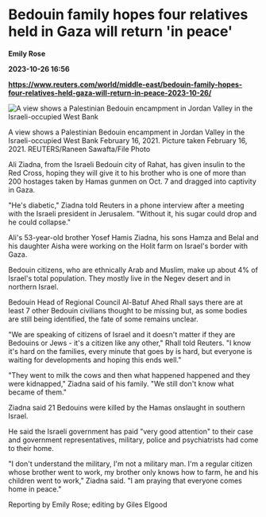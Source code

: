# Bedouin family hopes four relatives held in Gaza will return 'in peace'
**Emily Rose**

**2023-10-26 16:56**

**https://www.reuters.com/world/middle-east/bedouin-family-hopes-four-relatives-held-gaza-will-return-in-peace-2023-10-26/**

![A view shows a Palestinian Bedouin encampment in Jordan Valley in the Israeli-occupied West Bank](https://www.reuters.com/resizer/i9K8yX8WFHfHYEPmce4b0ZHw_Lo=/1920x0/filters:quality(80)/cloudfront-us-east-2.images.arcpublishing.com/reuters/7G3KMGLPQJN2LHSDULUQ2ESK5U.jpg)

A view shows a Palestinian Bedouin encampment in Jordan Valley in the Israeli-occupied West Bank February 16, 2021. Picture taken February 16, 2021. REUTERS/Raneen Sawafta/File Photo

Ali Ziadna, from the Israeli Bedouin city of Rahat, has given insulin to the Red Cross, hoping they will give it to his brother who is one of more than 200 hostages taken by Hamas gunmen on Oct. 7 and dragged into captivity in Gaza.

"He's diabetic," Ziadna told Reuters in a phone interview after a meeting with the Israeli president in Jerusalem. "Without it, his sugar could drop and he could collapse."

Ali's 53-year-old brother Yosef Hamis Ziadna, his sons Hamza and Belal and his daughter Aisha were working on the Holit farm on Israel's border with Gaza.

Bedouin citizens, who are ethnically Arab and Muslim, make up about 4% of Israel's total population. They mostly live in the Negev desert and in northern Israel.

Bedouin Head of Regional Council Al-Batuf Ahed Rhall says there are at least 7 other Bedouin civilians thought to be missing but, as some bodies are still being identified, the fate of some remains unclear.

"We are speaking of citizens of Israel and it doesn't matter if they are Bedouins or Jews - it's a citizen like any other," Rhall told Reuters. "I know it's hard on the families, every minute that goes by is hard, but everyone is waiting for developments and hoping this ends well."

"They went to milk the cows and then what happened happened and they were kidnapped," Ziadna said of his family. "We still don't know what became of them."

Ziadna said 21 Bedouins were killed by the Hamas onslaught in southern Israel.

He said the Israeli government has paid "very good attention" to their case and government representatives, military, police and psychiatrists had come to their home.

"I don't understand the military, I'm not a military man. I'm a regular citizen whose brother went to work, my brother only knows how to farm, he and his children went to work," Ziadna said. "I am praying that everyone comes home in peace."

Reporting by Emily Rose; editing by Giles Elgood